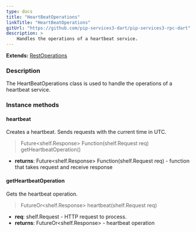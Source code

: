 ```yaml
---
type: docs
title: "HeartBeatOperations"
linkTitle: "HeartBeatOperations"
gitUrl: "https://github.com/pip-services3-dart/pip-services3-rpc-dart"
description: >
    Handles the operations of a heartbeat service.
---
```


**Extends:** [RestOperations](../rest_operations)

### Description

The HeartBeatOperations class is used to handle the operations of a heartbeat service.

### Instance methods

#### heartbeat
Creates a heartbeat.
Sends requests with the current time in UTC.

> Future\<shelf.Response\> Function(shelf.Request req) getHeartbeatOperation()

- **returns**: Future\<shelf.Response\> Function(shelf.Request req) - function that takes request and receive response


#### getHeartbeatOperation
Gets the heartbeat operation.

> FutureOr\<shelf.Response\> heartbeat(shelf.Request req)

- **req**: shelf.Request - HTTP request to process.
- **returns**: FutureOr\<shelf.Response\> - heartbeat operation
